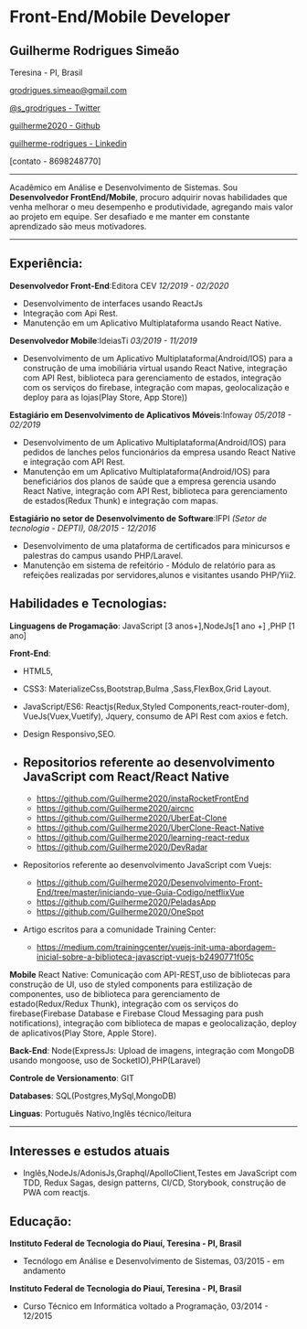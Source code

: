 # Front-End/Mobile Developer

## Guilherme Rodrigues Simeão

Teresina - PI, Brasil

[ grodrigues.simeao@gmail.com](mailto:grodrigues.simeao@gmail.com)

[ @s_grodrigues - Twitter](https://twitter.com/s_grodrigues)

[ guilherme2020 - Github](https://github.com/Guilherme2020)

[guilherme-rodrigues - Linkedin](https://www.linkedin.com/in/guilherme-rodrigues-1b9ab0109/)

[contato - 8698248770]

---------

Acadêmico em Análise e Desenvolvimento de Sistemas. Sou **Desenvolvedor FrontEnd/Mobile**, procuro adquirir novas habilidades que venha melhorar o meu desempenho e produtividade, agregando mais valor ao projeto em equipe. Ser desafiado e me manter em constante aprendizado são meus motivadores.

---------------

## Experiência:

**Desenvolvedor Front-End**:Editora CEV *12/2019 - 02/2020*
  - Desenvolvimento de interfaces usando ReactJs
  - Integração com Api Rest.
  - Manutenção em um Aplicativo Multiplataforma usando React Native.
  
**Desenvolvedor Mobile**:IdeiasTi *03/2019 - 11/2019*
  - Desenvolvimento de um  Aplicativo  Multiplataforma(Android/IOS) para a construção de uma imobiliária virtual usando React Native, integração com API Rest, biblioteca para gerenciamento de estados, integração com os serviços do firebase, integração com mapas, geolocalização e deploy para as lojas(Play Store, App Store))

**Estagiário em Desenvolvimento de Aplicativos Móveis**:Infoway *05/2018 - 02/2019*
  -	Desenvolvimento de um  Aplicativo  Multiplataforma(Android/IOS) para pedidos de lanches pelos funcionários da empresa usando React Native e integração com API Rest.
  - Manutenção em um Aplicativo Multiplataforma(Android/IOS) para beneficiários dos planos de saúde que a empresa gerencia usando React Native, integração com API Rest, biblioteca para gerenciamento de estados(Redux Thunk) e  integração com mapas.

**Estagiário no setor de Desenvolvimento de Software**:IFPI *(Setor de tecnologia - DEPTI), 08/2015 - 12/2016*
  - Desenvolvimento de uma plataforma de certificados para  minicursos e palestras do campus usando PHP/Laravel.
  - Manutenção em sistema de refeitório - Módulo de relatório para as refeições realizadas por servidores,alunos e visitantes usando PHP/Yii2.
  
## Habilidades e Tecnologias:

**Linguagens de Progamação**: JavaScript [3 anos+],NodeJs[1 ano +] ,PHP [1 ano] 

**Front-End**:
- HTML5,
- CSS3: MaterializeCss,Bootstrap,Bulma ,Sass,FlexBox,Grid Layout.
- JavaScript/ES6: Reactjs(Redux,Styled Components,react-router-dom), VueJs(Vuex,Vuetify), Jquery, consumo de API Rest com axios e fetch.
- Design Responsivo,SEO.

- Repositorios referente ao desenvolvimento JavaScript com React/React Native
  - 
  - https://github.com/Guilherme2020/instaRocketFrontEnd
  - https://github.com/Guilherme2020/aircnc
  - https://github.com/Guilherme2020/UberEat-Clone
  - https://github.com/Guilherme2020/UberClone-React-Native
  - https://github.com/Guilherme2020/learning-react-redux
  - https://github.com/Guilherme2020/DevRadar
- Repositorios referente ao desenvolvimento JavaScript com Vuejs:
  - https://github.com/Guilherme2020/Desenvolvimento-Front-End/tree/master/iniciando-vue-Guia-Codigo/netflixVue
  - https://github.com/Guilherme2020/PeladasApp
  - https://github.com/Guilherme2020/OneSpot

- Artigo escritos para a comunidade Training Center:
	- https://medium.com/trainingcenter/vuejs-init-uma-abordagem-inicial-sobre-a-biblioteca-javascript-vuejs-b2490771f05c


**Mobile** React Native: Comunicação com API-REST,uso de bibliotecas para construção de UI, uso de styled components para estilização de componentes, uso de biblioteca para gerenciamento de estado(Redux/Redux Thunk), integração com os serviços do firebase(Firebase Database e Firebase Cloud Messaging para push notifications), integração com biblioteca de mapas e geolocalização, deploy de aplicativos(Play Store, Apple Store).

**Back-End**: Node(ExpressJs: Upload  de imagens, integração com MongoDB usando mongoose, uso de SocketIO),PHP(Laravel)

**Controle de Versionamento**: GIT

**Databases**: SQL(Postgres,MySql,MongoDB)

**Linguas**: Português Nativo,Inglês técnico/leitura

----------------------

## Interesses e estudos atuais

  - Inglês,NodeJs/AdonisJs,Graphql/ApolloClient,Testes em JavaScript com TDD, Redux Sagas, design patterns, CI/CD, Storybook, construção de PWA com reactjs.

## Educação:

**Instituto Federal de Tecnologia do Piauí, Teresina - PI, Brasil**

- Tecnólogo em Análise e Desenvolvimento de Sistemas, 03/2015 - em andamento

**Instituto Federal de Tecnologia do Piauí, Teresina - PI, Brasil**

- Curso Técnico em Informática voltado a Programação, 03/2014 - 12/2015


